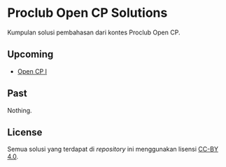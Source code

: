 # Proclub Open CP Solutions

Kumpulan solusi pembahasan dari kontes Proclub Open CP.

## Upcoming

- [Open CP I](http://go.hellopro.club/ocp1)

## Past

Nothing.

## License

Semua solusi yang terdapat di *repository* ini menggunakan lisensi
[CC-BY 4.0](https://creativecommons.org/licenses/by/4.0/).
